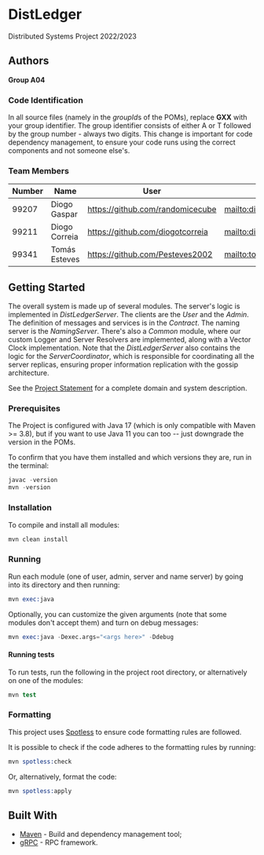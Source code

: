# DistLedger

Distributed Systems Project 2022/2023

## Authors

**Group A04**

### Code Identification

In all source files (namely in the *groupId*s of the POMs), replace __GXX__ with your group identifier. The group
identifier consists of either A or T followed by the group number - always two digits. This change is important for 
code dependency management, to ensure your code runs using the correct components and not someone else's.

### Team Members

| Number | Name          | User                               | Email                                            |
|--------|---------------|------------------------------------|--------------------------------------------------|
| 99207  | Diogo Gaspar  | <https://github.com/randomicecube> | <mailto:diogo.marques.gaspar@tecnico.ulisboa.pt> |
| 99211  | Diogo Correia | <https://github.com/diogotcorreia> | <mailto:diogo.t.correia@tecnico.ulisboa.pt>      |
| 99341  | Tomás Esteves | <https://github.com/Pesteves2002>  | <mailto:tomasesteves2002@tecnico.ulisboa.pt>     |

## Getting Started

The overall system is made up of several modules. The server's logic is implemented in _DistLedgerServer_. The clients are the _User_ 
and the _Admin_. The definition of messages and services is in the _Contract_. The naming server
is the _NamingServer_. There's also a _Common_ module, where our custom Logger and Server Resolvers
are implemented, along with a Vector Clock implementation.
Note that the _DistLedgerServer_ also contains the logic for the _ServerCoordinator_, which is responsible for
coordinating all the server replicas, ensuring proper information replication with the gossip architecture.

See the [Project Statement](https://github.com/tecnico-distsys/DistLedger) for a complete domain and system description.

### Prerequisites

The Project is configured with Java 17 (which is only compatible with Maven >= 3.8), but if you want to use Java 11 you
can too -- just downgrade the version in the POMs.

To confirm that you have them installed and which versions they are, run in the terminal:

```s
javac -version
mvn -version
```

### Installation

To compile and install all modules:

```s
mvn clean install
```

### Running

Run each module (one of user, admin, server and name server) by going into its directory and then running:

```s
mvn exec:java
```

Optionally, you can customize the given arguments (note that some modules don't accept them) and turn on debug messages:

```s
mvn exec:java -Dexec.args="<args here>" -Ddebug
```

#### Running tests

To run tests, run the following in the project root directory, or alternatively on one of the modules:

```s
mvn test
```

### Formatting

This project uses [Spotless](https://github.com/diffplug/spotless) to ensure code formatting rules
are followed.

It is possible to check if the code adheres to the formatting rules by running:

```s
mvn spotless:check
```

Or, alternatively, format the code:

```s
mvn spotless:apply
```

## Built With

* [Maven](https://maven.apache.org/) - Build and dependency management tool;
* [gRPC](https://grpc.io/) - RPC framework.
